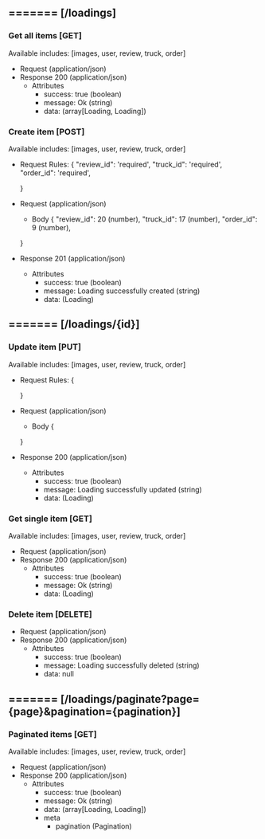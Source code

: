 ## ======= [/loadings]

### Get all items [GET]
Available includes: [images, user, review, truck, order]
+ Request (application/json)
    <!-- include(request/header.md) -->
+ Response 200 (application/json)
    + Attributes         
        + success: true (boolean)
        + message: Ok (string)
        + data: (array[Loading, Loading])

<!-- include(response/401.md) -->
<!-- include(response/500.md) -->
### Create item [POST]
Available includes: [images, user, review, truck, order]
+ Request Rules:
    {
        "review_id": 'required',
        "truck_id": 'required',
        "order_id": 'required',

    }
+ Request (application/json)
    <!-- include(request/header.md) -->
    + Body
    {
            "review_id": 20 (number),
            "truck_id": 17 (number),
            "order_id": 9 (number),

    }
+ Response 201 (application/json)
    + Attributes         
        + success: true (boolean)
        + message: Loading successfully created (string)
        + data: (Loading)

<!-- include(response/401.md) -->
<!-- include(response/422.md) -->
<!-- include(response/500.md) -->

## ======= [/loadings/{id}]
### Update item [PUT]
Available includes: [images, user, review, truck, order]
<!-- include(parameters/id.md) -->
+ Request Rules:
    {

    }
+ Request (application/json)
    <!-- include(request/header.md) -->
    + Body
    {

    }
+ Response 200 (application/json)
    + Attributes         
        + success: true (boolean)
        + message: Loading successfully updated (string)
        + data: (Loading)

<!-- include(response/401.md) -->
<!-- include(response/404.md) -->
<!-- include(response/422.md) -->
<!-- include(response/500.md) -->
### Get single item [GET]
Available includes: [images, user, review, truck, order]
<!-- include(parameters/id.md) -->
+ Request (application/json)
    <!-- include(request/header.md) -->
+ Response 200 (application/json)
    + Attributes         
        + success: true (boolean)
        + message: Ok (string)
        + data: (Loading)

<!-- include(response/401.md) -->
<!-- include(response/404.md) -->
<!-- include(response/500.md) -->
### Delete item [DELETE]
<!-- include(parameters/id.md) -->
+ Request (application/json)
    <!-- include(request/header.md) -->    
+ Response 200 (application/json)
    + Attributes         
        + success: true (boolean)
        + message: Loading successfully deleted (string)
        + data: null

<!-- include(response/401.md) -->
<!-- include(response/404.md) -->
<!-- include(response/500.md) -->

## ======= [/loadings/paginate?page={page}&pagination={pagination}]
### Paginated items [GET]
Available includes: [images, user, review, truck, order]
<!-- include(parameters/pagination.md) -->
+ Request (application/json)
    <!-- include(request/header.md) -->
+ Response 200 (application/json)
    + Attributes         
        + success: true (boolean)
        + message: Ok (string)
        + data: (array[Loading, Loading])
        + meta
            + pagination (Pagination)

<!-- include(response/401.md) -->
<!-- include(response/500.md) -->


